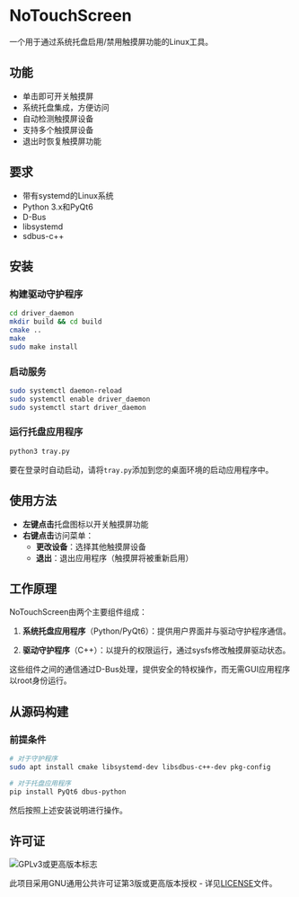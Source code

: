 # NoTouchScreen

一个用于通过系统托盘启用/禁用触摸屏功能的Linux工具。

## 功能

- 单击即可开关触摸屏
- 系统托盘集成，方便访问
- 自动检测触摸屏设备
- 支持多个触摸屏设备
- 退出时恢复触摸屏功能

## 要求

- 带有systemd的Linux系统
- Python 3.x和PyQt6
- D-Bus
- libsystemd
- sdbus-c++

## 安装

### 构建驱动守护程序

```bash
cd driver_daemon
mkdir build && cd build
cmake ..
make
sudo make install
```

### 启动服务

```bash
sudo systemctl daemon-reload
sudo systemctl enable driver_daemon
sudo systemctl start driver_daemon
```

### 运行托盘应用程序

```bash
python3 tray.py
```

要在登录时自动启动，请将`tray.py`添加到您的桌面环境的启动应用程序中。

## 使用方法

- **左键点击**托盘图标以开关触摸屏功能
- **右键点击**访问菜单：
    - **更改设备**：选择其他触摸屏设备
    - **退出**：退出应用程序（触摸屏将被重新启用）

## 工作原理

NoTouchScreen由两个主要组件组成：

1. **系统托盘应用程序**（Python/PyQt6）：提供用户界面并与驱动守护程序通信。

2. **驱动守护程序**（C++）：以提升的权限运行，通过sysfs修改触摸屏驱动状态。

这些组件之间的通信通过D-Bus处理，提供安全的特权操作，而无需GUI应用程序以root身份运行。

## 从源码构建

### 前提条件

```bash
# 对于守护程序
sudo apt install cmake libsystemd-dev libsdbus-c++-dev pkg-config

# 对于托盘应用程序
pip install PyQt6 dbus-python
```

然后按照上述安装说明进行操作。

## 许可证

![GPLv3或更高版本标志](https://www.gnu.org/graphics/gplv3-or-later.svg)

此项目采用GNU通用公共许可证第3版或更高版本授权 - 详见[LICENSE](LICENSE)文件。